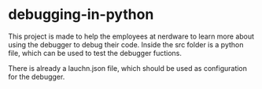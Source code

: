 # debugging-in-python
This project is made to help the employees at nerdware to learn more about using the debugger to debug their code. 
Inside the src folder is a python file, which can be used to test the debugger fuctions.

There is already a lauchn.json file, which should be used as configuration for the debugger.
